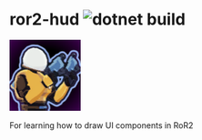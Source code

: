 # ror2-hud ![dotnet build](https://github.com/tlsJP/ror2-hud/actions/workflows/dotnet.yml/badge.svg)




![Plasma Shrimp](https://github.com/tlsJP/ror2-hud/raw/main/icon.png)

For learning how to draw UI components in RoR2
